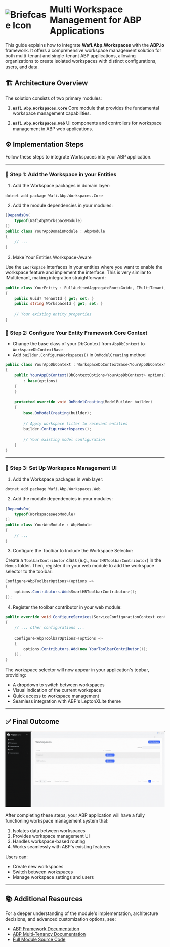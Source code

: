 <h1 style="display: flex; align-items: center;">
  <img src="https://img.icons8.com/fluency/48/briefcase.png" alt="Briefcase Icon" style="vertical-align: middle; margin-right: 10px;">
  Multi Workspace Management for ABP Applications
</h1>

This guide explains how to integrate **Wafi.Abp.Workspaces** with the **ABP.io** framework. It offers a comprehensive workspace management solution for both multi-tenant and single-tenant ABP applications, allowing organizations to create isolated workspaces with distinct configurations, users, and data.


## 🏗️ Architecture Overview

The solution consists of two primary modules:

1. **`Wafi.Abp.Workspaces.Core`**
   Core module that provides the fundamental workspace management capabilities.

2. **`Wafi.Abp.Workspaces.Web`**
   UI components and controllers for workspace management in ABP web applications.


## ⚙️ Implementation Steps

Follow these steps to integrate Workspaces into your ABP application.

---

### 🔹 Step 1: Add the Workspace in your Entities

1. Add the Workspace packages in domain layer:

```bash
dotnet add package Wafi.Abp.Workspaces.Core
```

2. Add the module dependencies in your modules:

```csharp
[DependsOn(
    typeof(WafiAbpWorkspaceModule)
)]
public class YourAppDomainModule : AbpModule
{
    // ...
}
```

3. Make Your Entities Workspace-Aware

Use the `IWorkspace` interfaces in your entities where you want to enable the workspace feature and implement the interface. This is very similar to IMultitenant, making integration straightforward:

```csharp
public class YourEntity : FullAuditedAggregateRoot<Guid>, IMultiTenant, IWorkspaceEntity
{
    public Guid? TenantId { get; set; }
    public string WorkspaceId { get; set; }
    
    // Your existing entity properties
}
```


### 🔹 Step 2: Configure Your Entity Framework Core Context
- Change the base class of your DbContext from `AbpDbContext` to `WorkspaceDbContextBase`
- Add `builder.ConfigureWorkspaces()` in `OnModelCreating` method

```csharp
public class YourAppDbContext : WorkspaceDbContextBase<YourAppDbContext>
{
    public YourAppDbContext(DbContextOptions<YourAppDbContext> options) 
        : base(options)
    {
    }

    protected override void OnModelCreating(ModelBuilder builder)
    {
        base.OnModelCreating(builder);
        
        // Apply workspace filter to relevant entities
        builder.ConfigureWorkspaces();
        
        // Your existing model configuration
    }
}
```

---

### 🔹 Step 3: Set Up Workspace Management UI

1. Add the Workspace packages in web layer:

```bash
dotnet add package Wafi.Abp.Workspaces.Web
```

2. Add the module dependencies in your modules:

```csharp
[DependsOn(
    typeof(WorkspacesWebModule)
)]
public class YourWebModule : AbpModule
{
    // ...
}
```

3. Configure the Toolbar to Include the Workspace Selector:

Create a `ToolbarContributor` class (e.g., `SmartHRToolbarContributor`) in the `Menus` folder. Then, register it in your web module to add the workspace selector to the toolbar:

```csharp
Configure<AbpToolbarOptions>(options =>
{
    options.Contributors.Add<SmartHRToolbarContributor>();
});
```


4. Register the toolbar contributor in your web module:

```csharp
public override void ConfigureServices(ServiceConfigurationContext context)
{
    // ... other configurations ...

    Configure<AbpToolbarOptions>(options =>
    {
        options.Contributors.Add(new YourToolbarContributor());
    });
}
```

The workspace selector will now appear in your application's topbar, providing:
- A dropdown to switch between workspaces
- Visual indication of the current workspace
- Quick access to workspace management
- Seamless integration with ABP's LeptonXLite theme

---
 
## ✅ Final Outcome 

![Demo](/etc/img/workspace.gif)

After completing these steps, your ABP application will have a fully functioning workspace management system that:

1. Isolates data between workspaces
2. Provides workspace management UI
3. Handles workspace-based routing
4. Works seamlessly with ABP's existing features

Users can:
- Create new workspaces
- Switch between workspaces
- Manage workspace settings and users

---

## 📚 Additional Resources

For a deeper understanding of the module's implementation, architecture decisions, and advanced customization options, see:

- [ABP Framework Documentation](https://docs.abp.io/en/abp/latest/)
- [ABP Multi-Tenancy Documentation](https://docs.abp.io/en/abp/latest/Multi-Tenancy)
- [Full Module Source Code](https://github.com/WafiSolutions/Wafi.Abp.Workspaces) 